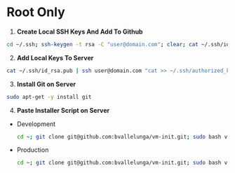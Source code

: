 # Root Only

1. **Create Local SSH Keys And Add To Github**

```bash
cd ~/.ssh; ssh-keygen -t rsa -C "user@domain.com"; clear; cat ~/.ssh/id_rsa.pub;
```

2. **Add Local Keys To Server**

```bash
cat ~/.ssh/id_rsa.pub | ssh user@domain.com "cat >> ~/.ssh/authorized_keys"
```

3. **Install Git on Server**

```bash
sudo apt-get -y install git
```

4. **Paste Installer Script on Server**

  - Development

      ```bash
      cd ~; git clone git@github.com:bvallelunga/vm-init.git; sudo bash vm-init/init.sh;
      ```
  - Production

      ```bash
      cd ~; git clone git@github.com:bvallelunga/vm-init.git; sudo bash vm-init/init.sh production;
      ```
